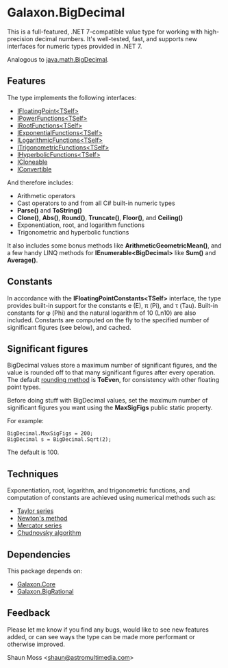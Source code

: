 # Galaxon.BigDecimal

This is a full-featured, .NET 7-compatible value type for working with high-precision decimal
numbers. It's well-tested, fast, and supports new interfaces for numeric types provided in .NET 7.

Analogous to [java.math.BigDecimal](https://docs.oracle.com/javase/8/docs/api/java/math/BigDecimal.html).

## Features

The type implements the following interfaces:
* [IFloatingPoint\<TSelf\>](https://learn.microsoft.com/en-us/dotnet/api/system.numerics.ifloatingpoint-1)
* [IPowerFunctions\<TSelf\>](https://learn.microsoft.com/en-us/dotnet/api/system.numerics.ipowerfunctions-1)
* [IRootFunctions\<TSelf\>](https://learn.microsoft.com/en-us/dotnet/api/system.numerics.irootfunctions-1)
* [IExponentialFunctions\<TSelf\>](https://learn.microsoft.com/en-us/dotnet/api/system.numerics.iexponentialfunctions-1)
* [ILogarithmicFunctions\<TSelf\>](https://learn.microsoft.com/en-us/dotnet/api/system.numerics.ilogarithmicfunctions-1)
* [ITrigonometricFunctions\<TSelf\>](https://learn.microsoft.com/en-us/dotnet/api/system.numerics.itrigonometricfunctions-1)
* [IHyperbolicFunctions\<TSelf\>](https://learn.microsoft.com/en-us/dotnet/api/system.numerics.ihyperbolicfunctions-1)
* [ICloneable](https://learn.microsoft.com/en-us/dotnet/api/system.icloneable)
* [IConvertible](https://learn.microsoft.com/en-us/dotnet/api/system.iconvertible)

And therefore includes:
* Arithmetic operators
* Cast operators to and from all C# built-in numeric types
* **Parse()** and **ToString()**
* **Clone()**, **Abs()**, **Round()**, **Truncate()**, **Floor()**, and **Ceiling()**
* Exponentiation, root, and logarithm functions
* Trigonometric and hyperbolic functions

It also includes some bonus methods like **ArithmeticGeometricMean()**, and a few handy LINQ
methods for **IEnumerable\<BigDecimal\>** like **Sum()** and **Average()**.

## Constants

In accordance with the **IFloatingPointConstants\<TSelf\>** interface, the type provides built-in
support for the constants e (E), π (Pi), and τ (Tau). Built-in constants for φ (Phi) and the natural
logarithm of 10 (Ln10) are also included. Constants are computed on the fly to the specified number
of significant figures (see below), and cached.

## Significant figures

BigDecimal values store a maximum number of significant figures, and the value is rounded off to
that many significant figures after every operation. The default [rounding method](https://learn.microsoft.com/en-us/dotnet/api/system.midpointrounding) is **ToEven**, for
consistency with other floating point types.   

Before doing stuff with BigDecimal values, set the maximum number of significant figures you want
using the **MaxSigFigs** public static property.

For example:
```
BigDecimal.MaxSigFigs = 200;
BigDecimal s = BigDecimal.Sqrt(2);
```
The default is 100.

## Techniques

Exponentiation, root, logarithm, and trigonometric functions, and computation of constants are
achieved using numerical methods such as:
- [Taylor series](https://en.wikipedia.org/wiki/Taylor_series)
- [Newton's method](https://en.wikipedia.org/wiki/Newton%27s_method)
- [Mercator series](https://en.wikipedia.org/wiki/Mercator_series)
- [Chudnovsky algorithm](https://en.wikipedia.org/wiki/Chudnovsky_algorithm)

## Dependencies

This package depends on:
- [Galaxon.Core](https://github.com/mossy2100/Galaxon.Core)
- [Galaxon.BigRational](https://github.com/mossy2100/Galaxon.BigRational)

## Feedback

Please let me know if you find any bugs, would like to see new features added, or can see ways the
type can be made more performant or otherwise improved.

Shaun Moss <[shaun@astromultimedia.com](mailto:shaun@astromultimedia.com)>
